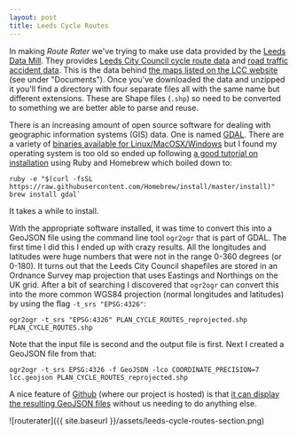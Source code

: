```yaml
---
layout: post
title: Leeds Cycle Routes
---
```


In making _Route Rater_ we've trying to make use data provided by the [Leeds Data Mill](http://leedsdatamill.org/). They provides [Leeds City Council cycle route data](http://leedsdatamill.org/dataset/cycle-routes-in-leeds/) and [road traffic accident data](http://leedsdatamill.org/dataset/road-traffic-accidents). This is the data behind [the maps listed on the LCC website](http://www.leeds.gov.uk/residents/Pages/Cycling-in-Leeds.aspx) (see under "Documents"). Once you've downloaded the data and unzipped it you'll find a directory with four separate files all with the same name but different extensions. These are Shape files (`.shp`) so need to be converted to something we are better able to parse and reuse.

There is an increasing amount of open source software for dealing with geographic information systems (GIS) data. One is named [GDAL](http://www.gdal.org/). There are a variety of [binaries available for Linux/MacOSX/Windows](http://trac.osgeo.org/gdal/wiki/DownloadingGdalBinaries) but I found my operating system is too old so ended up following [a good tutorial on installation](http://bost.ocks.org/mike/map/) using Ruby and Homebrew which boiled down to:

    ruby -e "$(curl -fsSL https://raw.githubusercontent.com/Homebrew/install/master/install)"
    brew install gdal`

It takes a while to install.

With the appropriate software installed, it was time to convert this into a GeoJSON file using the command line tool `ogr2ogr` that is part of GDAL. The first time I did this I ended up with crazy results. All the longitudes and latitudes were huge numbers that were not in the range 0-360 degrees (or 0-180). It turns out that the Leeds City Council shapefiles are stored in an Ordnance Survey map projection that uses Eastings and Northings on the UK grid. After a bit of searching I discovered that `ogr2ogr` can convert this into the more common WGS84 projection (normal longitudes and latitudes) by using the flag `-t_srs "EPSG:4326"`:

    ogr2ogr -t_srs "EPSG:4326" PLAN_CYCLE_ROUTES_reprojected.shp PLAN_CYCLE_ROUTES.shp

Note that the input file is second and the output file is first. Next I created a GeoJSON file from that:

    ogr2ogr -t_srs EPSG:4326 -f GeoJSON -lco COORDINATE_PRECISION=7 lcc.geojson PLAN_CYCLE_ROUTES_reprojected.shp

A nice feature of [Github](http://github.com/) (where our project is hosted) is that [it can display the resulting GeoJSON files](https://github.com/slowe/routerater/blob/master/data/lcc.geojson) without us needing to do anything else.

![routerater]({{ site.baseurl }}/assets/leeds-cycle-routes-section.png)